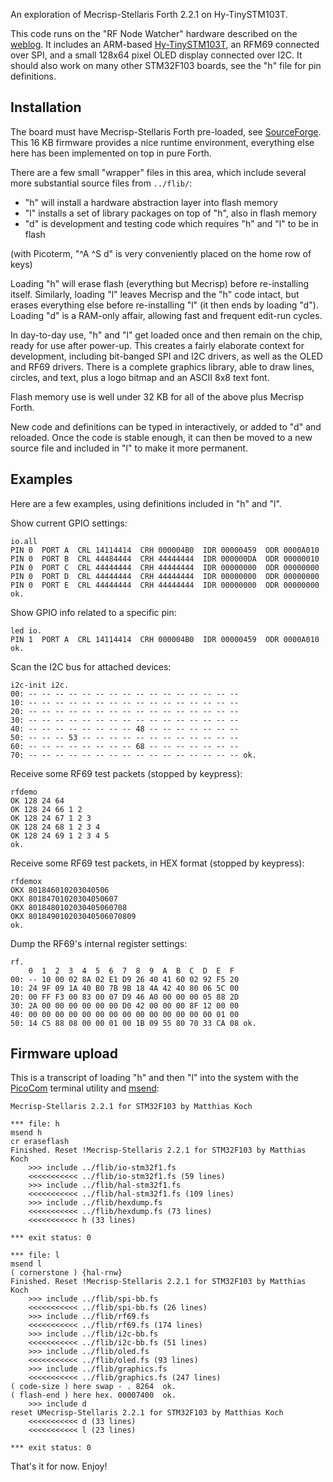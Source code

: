 An exploration of Mecrisp-Stellaris Forth 2.2.1 on Hy-TinySTM103T.

This code runs on the "RF Node Watcher" hardware described on the [weblog][R].
It includes an ARM-based [Hy-TinySTM103T][H], an RFM69 connected over SPI, and
a small 128x64 pixel OLED display connected over I2C. It should also work on
many other STM32F103 boards, see the "h" file for pin definitions.

## Installation

The board must have Mecrisp-Stellaris Forth pre-loaded, see [SourceForge][F].
This 16 KB firmware provides a nice runtime environment, everything else here
has been implemented on top in pure Forth.

There are a few small "wrapper" files in this area, which include several more
substantial source files from `../flib/`:

* "h" will install a hardware abstraction layer into flash memory
* "l" installs a set of library packages on top of "h", also in flash memory
* "d" is development and testing code which requires "h" and "l" to be in flash

(with Picoterm, "^A ^S d" is very conveniently placed on the home row of keys)

Loading "h" will erase flash (everything but Mecrisp) before re-installing
itself. Similarly, loading "l" leaves Mecrisp and the "h" code intact, but
erases everything else before re-installing "l" (it then ends by loading "d").
Loading "d" is a RAM-only affair, allowing fast and frequent edit-run cycles.

In day-to-day use, "h" and "l" get loaded once and then remain on the chip,
ready for use after power-up. This creates a fairly elaborate context for
development, including bit-banged SPI and I2C drivers, as well as the OLED
and RF69 drivers. There is a complete graphics library, able to draw lines,
circles, and text, plus a logo bitmap and an ASCII 8x8 text font.

Flash memory use is well under 32 KB for all of the above plus Mecrisp Forth.

New code and definitions can be typed in interactively, or added to "d" and
reloaded. Once the code is stable enough, it can then be moved to a new source
file and included in "l" to make it more permanent.

## Examples

Here are a few examples, using definitions included in "h" and "l".

Show current GPIO settings:

    io.all 
    PIN 0  PORT A  CRL 14114414  CRH 000004B0  IDR 00000459  ODR 0000A010 
    PIN 0  PORT B  CRL 44484444  CRH 44444444  IDR 000000DA  ODR 00000010 
    PIN 0  PORT C  CRL 44444444  CRH 44444444  IDR 00000000  ODR 00000000 
    PIN 0  PORT D  CRL 44444444  CRH 44444444  IDR 00000000  ODR 00000000 
    PIN 0  PORT E  CRL 44444444  CRH 44444444  IDR 00000000  ODR 00000000  ok.

Show GPIO info related to a specific pin:

    led io. 
    PIN 1  PORT A  CRL 14114414  CRH 000004B0  IDR 00000459  ODR 0000A010  ok.

Scan the I2C bus for attached devices:

    i2c-init i2c. 
    00: -- -- -- -- -- -- -- -- -- -- -- -- -- -- -- --
    10: -- -- -- -- -- -- -- -- -- -- -- -- -- -- -- --
    20: -- -- -- -- -- -- -- -- -- -- -- -- -- -- -- --
    30: -- -- -- -- -- -- -- -- -- -- -- -- -- -- -- --
    40: -- -- -- -- -- -- -- -- 48 -- -- -- -- -- -- --
    50: -- -- -- 53 -- -- -- -- -- -- -- -- -- -- -- --
    60: -- -- -- -- -- -- -- -- 68 -- -- -- -- -- -- --
    70: -- -- -- -- -- -- -- -- -- -- -- -- -- -- -- -- ok.

Receive some RF69 test packets (stopped by keypress):

    rfdemo 
    OK 128 24 64 
    OK 128 24 66 1 2 
    OK 128 24 67 1 2 3 
    OK 128 24 68 1 2 3 4 
    OK 128 24 69 1 2 3 4 5 
    ok.

Receive some RF69 test packets, in HEX format (stopped by keypress):

    rfdemox 
    OKX 801846010203040506
    OKX 80184701020304050607
    OKX 8018480102030405060708
    OKX 801849010203040506070809
    ok.

Dump the RF69's internal register settings:

    rf. 
        0  1  2  3  4  5  6  7  8  9  A  B  C  D  E  F 
    00: -- 10 00 02 8A 02 E1 D9 26 40 41 60 02 92 F5 20
    10: 24 9F 09 1A 40 B0 7B 9B 18 4A 42 40 80 06 5C 00
    20: 00 FF F3 00 83 00 07 D9 46 A0 00 00 00 05 88 2D
    30: 2A 00 00 00 00 00 00 D0 42 00 00 00 8F 12 00 00
    40: 00 00 00 00 00 00 00 00 00 00 00 00 00 00 01 00
    50: 14 C5 88 08 00 00 01 00 1B 09 55 80 70 33 CA 08 ok.

## Firmware upload

This is a transcript of loading "h" and then "l" into the system with the
[PicoCom][P] terminal utility and [msend][M]:

    Mecrisp-Stellaris 2.2.1 for STM32F103 by Matthias Koch

    *** file: h
    msend h 
    cr eraseflash 
    Finished. Reset !Mecrisp-Stellaris 2.2.1 for STM32F103 by Matthias Koch
        >>> include ../flib/io-stm32f1.fs
        <<<<<<<<<<< ../flib/io-stm32f1.fs (59 lines)
        >>> include ../flib/hal-stm32f1.fs
        <<<<<<<<<<< ../flib/hal-stm32f1.fs (109 lines)
        >>> include ../flib/hexdump.fs
        <<<<<<<<<<< ../flib/hexdump.fs (73 lines)
        <<<<<<<<<<< h (33 lines)

    *** exit status: 0

    *** file: l
    msend l 
    ( cornerstone ) {hal-rnw} 
    Finished. Reset !Mecrisp-Stellaris 2.2.1 for STM32F103 by Matthias Koch
        >>> include ../flib/spi-bb.fs
        <<<<<<<<<<< ../flib/spi-bb.fs (26 lines)
        >>> include ../flib/rf69.fs
        <<<<<<<<<<< ../flib/rf69.fs (174 lines)
        >>> include ../flib/i2c-bb.fs
        <<<<<<<<<<< ../flib/i2c-bb.fs (51 lines)
        >>> include ../flib/oled.fs
        <<<<<<<<<<< ../flib/oled.fs (93 lines)
        >>> include ../flib/graphics.fs
        <<<<<<<<<<< ../flib/graphics.fs (247 lines)
    ( code-size ) here swap - . 8264  ok.
    ( flash-end ) here hex. 00007400  ok.
        >>> include d
    reset UMecrisp-Stellaris 2.2.1 for STM32F103 by Matthias Koch
        <<<<<<<<<<< d (33 lines)
        <<<<<<<<<<< l (23 lines)

    *** exit status: 0

That's it for now. Enjoy!

  [R]: http://jeelabs.org/book/1545f/
  [H]: http://www.hotmcu.com/stm32f103tb-arm-cortex-m3-development-board-p-222.html
  [F]: http://mecrisp.sourceforge.net/
  [M]: https://github.com/jeelabs/embello/tree/master/tools/msend
  [P]: https://github.com/npat-efault/picocom
